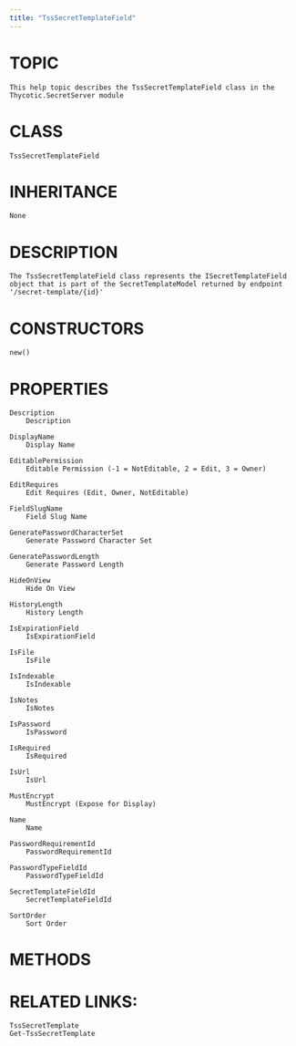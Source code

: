 ```yaml
---
title: "TssSecretTemplateField"
---
```


# TOPIC
    This help topic describes the TssSecretTemplateField class in the Thycotic.SecretServer module

# CLASS
    TssSecretTemplateField

# INHERITANCE
    None

# DESCRIPTION
    The TssSecretTemplateField class represents the ISecretTemplateField object that is part of the SecretTemplateModel returned by endpoint '/secret-template/{id}'

# CONSTRUCTORS
    new()

# PROPERTIES
    Description
        Description

    DisplayName
        Display Name

    EditablePermission
        Editable Permission (-1 = NotEditable, 2 = Edit, 3 = Owner)

    EditRequires
        Edit Requires (Edit, Owner, NotEditable)

    FieldSlugName
        Field Slug Name

    GeneratePasswordCharacterSet
        Generate Password Character Set

    GeneratePasswordLength
        Generate Password Length

    HideOnView
        Hide On View

    HistoryLength
        History Length

    IsExpirationField
        IsExpirationField

    IsFile
        IsFile

    IsIndexable
        IsIndexable

    IsNotes
        IsNotes

    IsPassword
        IsPassword

    IsRequired
        IsRequired

    IsUrl
        IsUrl

    MustEncrypt
        MustEncrypt (Expose for Display)

    Name
        Name

    PasswordRequirementId
        PasswordRequirementId

    PasswordTypeFieldId
        PasswordTypeFieldId

    SecretTemplateFieldId
        SecretTemplateFieldId

    SortOrder
        Sort Order

# METHODS

# RELATED LINKS:
    TssSecretTemplate
    Get-TssSecretTemplate